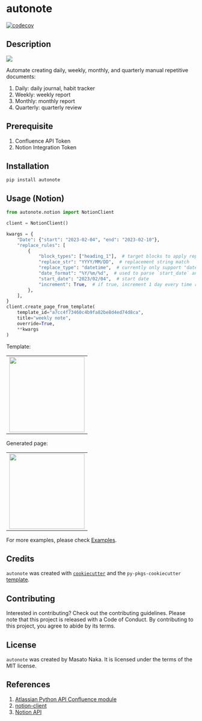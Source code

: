 # autonote

[![codecov](https://codecov.io/gh/nakamasato/autonote/branch/main/graph/badge.svg?token=ejR44mVdjO)](https://codecov.io/gh/nakamasato/autonote)

## Description

![](docs/diagram.drawio.svg)

Automate creating daily, weekly, monthly, and quarterly manual repetitive documents:

1. Daily: daily journal, habit tracker
1. Weekly: weekly report
1. Monthly: monthly report
1. Quarterly: quarterly review

## Prerequisite

1. Confluence API Token
1. Notion Integration Token

## Installation

```
pip install autonote
```

## Usage (Notion)

```python
from autonote.notion import NotionClient

client = NotionClient()

kwargs = {
    "Date": {"start": "2023-02-04", "end": "2023-02-10"},
    "replace_rules": [
        {
            "block_types": ["heading_1"],  # target blocks to apply replacement
            "replace_str": "YYYY/MM/DD",  # replacement string match
            "replace_type": "datetime",  # currently only support "datetime"
            "date_format": "%Y/%m/%d",  # used to parse `start_date` and generate string from datetime when interpolating
            "start_date": "2023/02/04",  # start date
            "increment": True,  # if true, increment 1 day every time replacement is executed
        },
    ],
}
client.create_page_from_template(
    template_id="a7cc4f73460c4b9fa82be8d4ed74d8ca",
    title="weekly note",
    override=True,
    **kwargs
)
```

Template:

<table><tr><td>
<img src="docs/notion_template_page_1.png" width="200px" />
</td></tr></table>

Generated page:

<table><tr><td>
<img src="docs/notion_page_3.png" width="200px" />
</td></tr></table>


For more examples, please check [Examples](examples/README.md).

## Credits

`autonote` was created with [`cookiecutter`](https://cookiecutter.readthedocs.io/en/latest/) and the `py-pkgs-cookiecutter` [template](https://github.com/py-pkgs/py-pkgs-cookiecutter).

## Contributing

Interested in contributing? Check out the contributing guidelines. Please note that this project is released with a Code of Conduct. By contributing to this project, you agree to abide by its terms.

## License

`autonote` was created by Masato Naka. It is licensed under the terms of the MIT license.

## References
1. [Atlassian Python API Confluence module](https://atlassian-python-api.readthedocs.io/confluence.html)
1. [notion-client](https://pypi.org/project/notion-client/)
1. [Notion API](https://developers.notion.com/)

